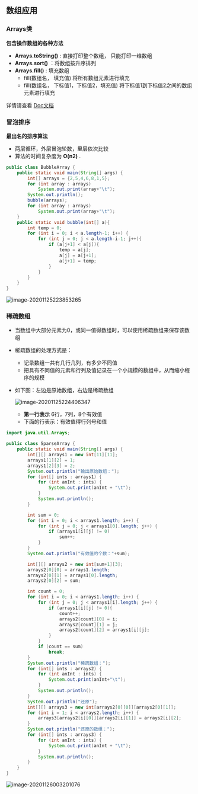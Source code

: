 ## 数组应用

### Arrays类

**包含操作数组的各种方法** 

- **Arrays.toString()** : 直接打印整个数组， 只能打印一维数组
- **Arrays.sort()**  ：将数组按升序排列
- **Arrays.fill()** : 填充数组
    - fill(数组名， 填充值)	将所有数组元素进行填充
    - fill(数组名， 下标值1，下标值2，填充值)    将下标值1到下标值2之间的数组元素进行填充

详情请查看 [Doc文档](https://docs.oracle.com/javase/8/docs/api/java/util/Arrays.html) 



### 冒泡排序

**最出名的排序算法** 

- 两层循环，外层冒泡轮数，里层依次比较
- 算法的时间复杂度为 **O(n2)** .

```java
public class BubbleArray {
    public static void main(String[] args) {
        int[] arrays = {2,5,4,6,8,1,5};
        for (int array : arrays)
            System.out.print(array+"\t");
        System.out.println();
        bubble(arrays);
        for (int array : arrays)
            System.out.print(array+"\t");
    }
    public static void bubble(int[] a){
        int temp = 0;
        for (int i = 0; i < a.length-1; i++) {
            for (int j = 0; j < a.length-i-1; j++){
                if (a[j+1] < a[j]){
                    temp = a[j];
                    a[j] = a[j+1];
                    a[j+1] = temp;
                }
            }
        }
    }
}
```

![image-20201125223853265](https://img2020.cnblogs.com/blog/2213660/202011/2213660-20201125223854371-17698177.png)



### 稀疏数组

- 当数组中大部分元素为0，或同一值得数组时，可以使用稀疏数组来保存该数组

- 稀疏数组的处理方式是：

    - 记录数组一共有几行几列，有多少不同值
    - 把具有不同值的元素和行列及值记录在一个小规模的数组中，从而缩小程序的规模

- 如下图：左边是原始数组，右边是稀疏数组

    ![image-20201125224406347](https://img2020.cnblogs.com/blog/2213660/202011/2213660-20201125224407645-1833809360.png)

    - **第一行表示** 6行，7列，8个有效值
    - 下面的行表示：有效值得行列号和值

```java
import java.util.Arrays;

public class SparseArray {
    public static void main(String[] args) {
        int[][] arrays1 = new int[11][11];
        arrays1[1][2] = 1;
        arrays1[2][3] = 2;
        System.out.println("输出原始数组：");
        for (int[] ints : arrays1) {
            for (int anInt : ints) {
                System.out.print(anInt + "\t");
            }
            System.out.println();
        }

        int sum = 0;
        for (int i = 0; i < arrays1.length; i++) {
            for (int j = 0; j < arrays1[0].length; j++) {
                if (arrays1[i][j] != 0)
                    sum++;
            }
        }
        System.out.println("有效值的个数："+sum);

        int[][] arrays2 = new int[sum+1][3];
        arrays2[0][0] = arrays1.length;
        arrays2[0][1] = arrays1[0].length;
        arrays2[0][2] = sum;

        int count = 0;
        for (int i = 0; i < arrays1.length; i++) {
            for (int j = 0; j < arrays1[i].length; j++) {
                if (arrays1[i][j] != 0){
                    count++;
                    arrays2[count][0] = i;
                    arrays2[count][1] = j;
                    arrays2[count][2] = arrays1[i][j];
                }
            }
            if (count == sum)
                break;
        }
        System.out.println("稀疏数组：");
        for (int[] ints : arrays2) {
            for (int anInt : ints) {
                System.out.print(anInt+"\t");
            }
            System.out.println();
        }
        System.out.println("还原");
        int[][] arrays3 = new int[arrays2[0][0]][arrays2[0][1]];
        for (int i = 1; i < arrays2.length; i++) {
            arrays3[arrays2[i][0]][arrays2[i][1]] = arrays2[i][2];
        }
        System.out.println("还原的数组：");
        for (int[] ints : arrays3) {
            for (int anInt : ints) {
                System.out.print(anInt + "\t");
            }
            System.out.println();
        }
    }
}
```

![image-20201126003201076](https://img2020.cnblogs.com/blog/2213660/202011/2213660-20201126003202410-402253829.png)